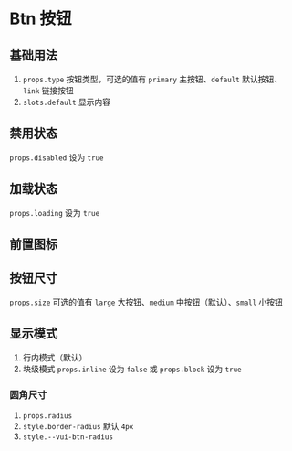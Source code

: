 # Btn 按钮

## 基础用法

1. `props.type` 按钮类型，可选的值有 `primary` 主按钮、`default` 默认按钮、`link` 链接按钮
2. `slots.default` 显示内容

<preview path="./demos/basic.vue"></preview>

## 禁用状态

`props.disabled` 设为 `true`

<preview path="./demos/disabled.vue"></preview>

## 加载状态

`props.loading` 设为 `true`

<preview path="./demos/loading.vue"></preview>

## 前置图标

<!--@include: @/component/@parts/props-icon.md-->

<preview path="./demos/icon.vue"></preview>

## 按钮尺寸

`props.size` 可选的值有 `large` 大按钮、`medium` 中按钮（默认）、`small` 小按钮

<preview path="./demos/size.vue"></preview>

## 显示模式

1. 行内模式（默认）
2. 块级模式 `props.inline` 设为 `false` 或 `props.block` 设为 `true`

<preview path="./demos/display.vue"></preview>

<!--@include: @/component/@parts/props-style.md-->

### 圆角尺寸

1. `props.radius`
2. `style.border-radius` 默认 `4px`
3. `style.--vui-btn-radius`

<preview path="./demos/radius.vue"></preview>
